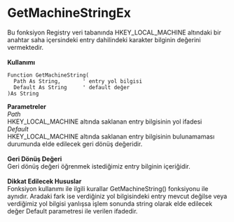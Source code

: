 # GetMachineStringEx

Bu fonksiyon Registry veri tabanında HKEY\_LOCAL\_MACHINE altındaki bir anahtar saha içersindeki entry dahilindeki karakter bilginin değerini vermektedir.\
\
**Kullanımı**

```
Function GetMachineString(
  Path As String,		' entry yol bilgisi
  Default As String		' default değer
)As String
```

**Parametreler**\
_Path_\
HKEY\_LOCAL\_MACHINE altında saklanan entry bilgisinin yol ifadesi\
_Default_\
HKEY\_LOCAL\_MACHINE altında saklanan entry bilgisinin bulunamaması durumunda elde edilecek geri dönüş değeridir.\
\
**Geri Dönüş Değeri**\
Geri dönüş değeri öğrenmek istediğimiz entry bilginin içeriğidir.\
\
**Dikkat Edilecek Hususlar**\
Fonksiyon kullanımı ile ilgili kurallar GetMachineString() fonksiyonu ile aynıdır. Aradaki fark ise verdiğiniz yol bilgisindeki entry mevcut değilse veya verdiğimiz yol bilgisi yanlışsa işlem sonunda string olarak elde edilecek değer Default parametresi ile verilen ifadedir.
